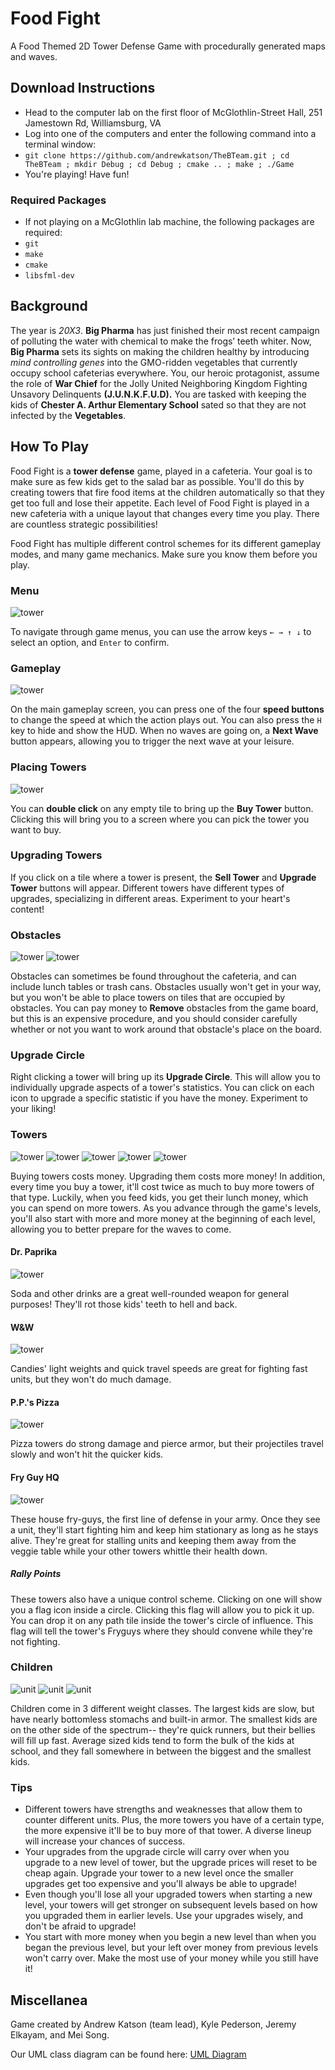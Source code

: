 # Food Fight
A Food Themed 2D Tower Defense Game with procedurally generated maps and waves.

## Download Instructions
- Head to the computer lab on the first floor of McGlothlin-Street Hall, 251 Jamestown Rd, Williamsburg, VA
- Log into one of the computers and enter the following command into a terminal window:
 - `git clone https://github.com/andrewkatson/TheBTeam.git ; cd TheBTeam ; mkdir Debug ; cd Debug ; cmake .. ; make ; ./Game `
- You're playing! Have fun!

### Required Packages
- If not playing on a McGlothlin lab machine, the following packages are required:
 - `git`
 - `make`
 - `cmake`
 - `libsfml-dev`

## Background
The year is _20X3_. __Big Pharma__ has just finished their most recent campaign of polluting the water with chemical to make the frogs’ teeth whiter. Now, __Big Pharma__ sets its sights on making the children healthy by introducing _mind controlling genes_ into the GMO-ridden vegetables that currently occupy school cafeterias everywhere. You, our heroic protagonist, assume the role of __War Chief__ for the Jolly United Neighboring Kingdom Fighting Unsavory Delinquents __(J.U.N.K.F.U.D).__ You are tasked with keeping the kids of __Chester A. Arthur Elementary School__ sated so that they are not infected by the __Vegetables__. 

## How To Play
Food Fight is a __tower defense__ game, played in a cafeteria. Your goal is to make sure as few kids get to the salad bar as possible. You'll do this by creating towers that fire food items at the children automatically so that they get too full and lose their appetite. Each level of Food Fight is played in a new cafeteria with a unique layout that changes every time you play. There are countless strategic possibilities!

Food Fight has multiple different control schemes for its different gameplay modes, and many game mechanics. Make sure you know them before you play.

### Menu
![tower](https://raw.githubusercontent.com/andrewkatson/TheBTeam/master/resources/manual/title.png)

To navigate through game menus, you can use the arrow keys `← → ↑ ↓` to select an option, and `Enter` to confirm.

### Gameplay
![tower](https://raw.githubusercontent.com/andrewkatson/TheBTeam/master/resources/manual/gameplay.png)

On the main gameplay screen, you can press one of the four __speed buttons__ to change the speed at which the action plays out. You can also press the `H` key to hide and show the HUD. When no waves are going on, a __Next Wave__ button appears, allowing you to trigger the next wave at your leisure. 

### Placing Towers
![tower](https://raw.githubusercontent.com/andrewkatson/TheBTeam/master/resources/manual/buying.png)

You can __double click__ on any empty tile to bring up the __Buy Tower__ button. Clicking this will bring you to a screen where you can pick the tower you want to buy.

### Upgrading Towers
If you click on a tile where a tower is present, the __Sell Tower__ and __Upgrade Tower__ buttons will appear. Different towers have different types of upgrades, specializing in different areas. Experiment to your heart's content!

### Obstacles
![tower](https://raw.githubusercontent.com/andrewkatson/TheBTeam/master/resources/sprites/obstacle/cafeteriatable/table.png)
![tower](https://raw.githubusercontent.com/andrewkatson/TheBTeam/master/resources/sprites/obstacle/trashcan/can.png)

Obstacles can sometimes be found throughout the cafeteria, and can include lunch tables or trash cans. Obstacles usually won't get in your way, but you won't be able to place towers on tiles that are occupied by obstacles. You can pay money to __Remove__ obstacles from the game board, but this is an expensive procedure, and you should consider carefully whether or not you want to work around that obstacle's place on the board.

### Upgrade Circle
Right clicking a tower will bring up its __Upgrade Circle__. This will allow you to individually upgrade aspects of a tower's statistics. You can click on each icon to upgrade a specific statistic if you have the money. Experiment to your liking!

### Towers
![tower](https://raw.githubusercontent.com/andrewkatson/TheBTeam/master/resources/sprites/tower/meatlovers/closed.png)
![tower](https://raw.githubusercontent.com/andrewkatson/TheBTeam/master/resources/sprites/tower/gravy/can.png)
![tower](https://raw.githubusercontent.com/andrewkatson/TheBTeam/master/resources/sprites/tower/minimnm/closed.png)
![tower](https://raw.githubusercontent.com/andrewkatson/TheBTeam/master/resources/sprites/tower/deepdish/closed.png)
![tower](https://raw.githubusercontent.com/andrewkatson/TheBTeam/master/resources/sprites/tower/wafflefrycontainer/normal.png)

Buying towers costs money. Upgrading them costs more money! In addition, every time you buy a tower, it'll cost twice as much to buy more towers of that type. Luckily, when you feed kids, you get their lunch money, which you can spend on more towers. As you advance through the game's levels, you'll also start with more and more money at the beginning of each level, allowing you to better prepare for the waves to come.

#### Dr. Paprika
![tower](https://raw.githubusercontent.com/andrewkatson/TheBTeam/master/resources/sprites/tower/colacan/can.png)

Soda and other drinks are a great well-rounded weapon for general purposes! They'll rot those kids' teeth to hell and back.

#### W&W
![tower](https://raw.githubusercontent.com/andrewkatson/TheBTeam/master/resources/sprites/tower/minimnm/open.png)

Candies' light weights and quick travel speeds are great for fighting fast units, but they won't do much damage.

#### P.P.'s Pizza
![tower](https://raw.githubusercontent.com/andrewkatson/TheBTeam/master/resources/sprites/tower/cheezpizz/open.png)

Pizza towers do strong damage and pierce armor, but their projectiles travel slowly and won't hit the quicker kids.

#### Fry Guy HQ
![tower](https://raw.githubusercontent.com/andrewkatson/TheBTeam/master/resources/sprites/tower/normalfrycontainer/normal.png)

These house fry-guys, the first line of defense in your army. Once they see a unit, they'll start fighting him and keep him stationary as long as he stays alive. They're great for stalling units and keeping them away from the veggie table while your other towers whittle their health down.

##### Rally Points

These towers also have a unique control scheme. Clicking on one will show you a flag icon inside a circle. Clicking this flag will allow you to pick it up. You can drop it on any path tile inside the tower's circle of influence. This flag will tell the tower's Fryguys where they should convene while they're not fighting.

### Children
![unit](https://raw.githubusercontent.com/andrewkatson/TheBTeam/master/resources/sprites/unit/skinnykidunit/standing.png)
![unit](https://raw.githubusercontent.com/andrewkatson/TheBTeam/master/resources/sprites/unit/averagekidunit/standing.png)
![unit](https://raw.githubusercontent.com/andrewkatson/TheBTeam/master/resources/sprites/unit/fatkidunit/standing.png)

Children come in 3 different weight classes. The largest kids are slow, but have nearly bottomless stomachs and built-in armor. The smallest kids are on the other side of the spectrum-- they're quick runners, but their bellies will fill up fast. Average sized kids tend to form the bulk of the kids at school, and they fall somewhere in between the biggest and the smallest kids.


### Tips
- Different towers have strengths and weaknesses that allow them to counter different units. Plus, the more towers you have of a certain type, the more expensive it'll be to buy more of that tower. A diverse lineup will increase your chances of success.
- Your upgrades from the upgrade circle will carry over when you upgrade to a new level of tower, but the upgrade prices will reset to be cheap again. Upgrade your tower to a new level once the smaller upgrades get too expensive and you'll always be able to upgrade!
- Even though you'll lose all your upgraded towers when starting a new level, your towers will get stronger on subsequent levels based on how you upgraded them in earlier levels. Use your upgrades wisely, and don't be afraid to upgrade!
- You start with more money when you begin a new level than when you began the previous level, but your left over money from previous levels won't carry over. Make the most use of your money while you still have it!

## Miscellanea
Game created by Andrew Katson (team lead), Kyle Pederson, Jeremy Elkayam, and Mei Song.

Our UML class diagram can be found here: [UML Diagram](https://www.draw.io/?lightbox=1&highlight=0000ff&edit=_blank&layers=1&nav=1&title=GameDesignClasses.html#R%3Cmxfile%3E%3Cdiagram%20id%3D%2219f774b6-9651-ec6f-0166-e89718da5a58%22%20name%3D%22Page-1%22%3E7X1bc9tI0uWvUYR3I6xA4Y5HW7Z7HNue9tdW7%2FQ8bUAkJHFMEhwStK359Vu4FAhUZYIAVVVQe9LRES1SBEXinMzKe155N5sfv%2BzT3eOnfJmtr1xn%2BePKe3flun4UJPx%2F5TNPzTOOH9bPPOxXy%2Fo5dnriy%2Bo%2FWfOk0zx7XC2zQ%2B%2BFRZ6vi9Wu%2F%2BQi326zRdF7Lt3v8%2B%2F9l93n6%2F5f3aUPmfLEl0W6Vp%2F9x2pZPNbPxoFzev5v2erhUfxl5jS%2F2aTixc0Th8d0mX%2FvPOW9v%2FJu9nle1D9tftxk6%2FLuiftSX%2FcB%2BW37wfbZthhzgeuzuzDwQ28ZLhf3Tvy6eYdv6frYfNlf0k3WfNjiSdyBw%2FfVZp1u%2BaO39%2Fm2%2BNL8hvHH6Xr1sOU%2FL%2FhHyPb8iW%2FZvljxm%2Fem%2BUWR7%2Fizi8fVevlr%2BpQfyw96KNLFV%2FHo7WO%2BX%2F2Hv226bt6T%2F3pfNDxww94rvpRX8qcd%2Fuw%2BO%2FDXfBbfnklPfUp%2F9F74a3oomicW%2BXqd7g6ru%2FZrbNL9w2r7Ni%2BKfNO8SHzpD6v1%2BiZf5%2FvqXnj31T%2F%2B%2B%2BbW8a%2Bb%2FUDxYC3KXD6yfJMV%2Byf%2BkuaC12HUMKORjdcs8Jtnvp%2Bo5ornHrs08%2BKG4g29H9q3PzGA%2F9CQYCQhXIUQV%2B7bUgY5LX7NH1aLK%2B8Nf%2FhL%2B1CmCr8ZRQXhPv%2Baidu2zWvudO5k85Sgzzq7L1DyHHbpYrV9%2BLV6zTv%2F9Mzvze0on8r5tffrSroeV8tlti2Bz4u0SGuUS0h3%2BWpbVLcreMv%2F43f1xrkOrgL%2BwW%2F4Y3Z6zP8rX74vbvIt%2Fy7pqgI04xT6npU0Goc%2BLG8qHRr03XAc9OJ1WpGPEOSPh2z%2Ff1fZ9xr4P8Qjwl0f7oE7I%2B4hgvsi3%2BxOuN%2BIR4S7PtyjeEbcPQB3Cdv1qsKsxlaYPuwiYDcconV2QvK2BPrda6ag7aloewCy6%2FQuW3%2FOD6tilZfvv69fKyE%2BB6jM8cehauL49hFhXm1XRXlmvzrcl%2FLsvfk92y6z%2FT9WW26P%2Fq9axL%2Fl%2FG1JvDUygc2p1xOFCqgOJ%2FPekHnvu4Fk3nthpHLCCQDznpnQD0x1%2BEjrj5P1ZLLpDsLqm0AVOstLtZ8WpTy932abVXZ4RXreDPaQxw5hb0TNM%2BzI3%2FA7%2Bwc%2F9gl3U7iHI2XeDO5YpGaZrbOHtMjef%2BPfi7A3hH0CmHb2sI8V7NG4DNl2hmy7yJNDt17oqaQIIXs%2FMWEFuJhG2HCR%2BLLYZ6Wclcqg%2BZnUwSRXL55s%2F4HQm9AHwstQkM93paF8IPDNgg%2FFb%2B2BjwVwy5QNIW8WeSiCawp5P3EWi8xhQegv7xcRQyP3%2FMysTmHC3ij2YKDXnthjft%2Fd8ek2%2F57tCX7D8HuA228Pfizk8zV7%2BswVwOFTuk0fSqu%2BxP%2F%2FSE8SEXQSIZjT9mNqnL9z%2FPM7mZ0qNuqHBL5O8ONZbT8HAJ%2FC%2BTr8OWekZWekCEuN71Bszyb4bFZvHqvEWu7T7wS6MdD9WTU5lJgtQT98XxWLx9qAJ%2FDNhe8sOvIq%2BKoNhxfYUkDfUECfOUoxthcBPl4E0MITlpjeai7Mx8%2B%2BVfe04%2BG97z5DqmGKanCnV3ZAFDCiGXwssl%2BUIZ4eA267zxADNDIACu%2FbYwAW5f2efst6BPhH5wnCXyP%2BUJDfHv5YoO8uT%2FfLHgHedp8hBmhkABjqt0cBF%2FMN8uO2T4Ev3WeIAjopAIX77VEAcw93%2B%2Fxf2aJYrftnwWflaSKDTjJAIX97ZICivhTytwY%2BFPK3Br6Hgb9bp0%2Bt%2BNc%2FE%2Bw6%2FUAoI2APdmrcMIWrN9K2M9Kvh2V6jrslV9wU8DWGOhTtt3eCYymeh2yb7Tnwn9IdYW8uojerJse8OUru2kE%2FmdOXD9WQPlKcR3keUzN3YinNk4RMYQQDaz2MMAIK8JJlN0bSa2GakrmBYTWBKlaWR1reCvaAUQ9ib0bJUwXPHJiHaoTWHuaRmqf5xL83Heu2jvV2HqM41qN4pA4wM0kvRkP26%2FTp7ZHfnaY5o%2FmZVMEUVVCL27OPfiOqQMSHsXZMAt8s%2BEC9hkXwsXz9v4%2BrgpA3izxQqWHRAsCq9YpVsW5ScmL82m2JMkGvEXqoRMMi9lCdHjnxOnAF6i6sefGR6sj9Vp%2FhZNdbK8tmrmLYBwol4N4sIwc8lrK747edDvjnaoNoql1vr00jwpA%2FZOuy2Crf9mvx5GeJCRqZMOvMlQiK7tJxrwHWsQNVTJz2iZqJ%2Bb0epUKn%2FWzJuQgo1ADtP%2FGcXkpgkfxmxg6d98%2BdshhOPe%2FtOXUJdN6TltcA69gInZER2M4IWLPt8k25OYo%2FulvnpYJ9u0wPj9myQZf%2FvtSCzZ3mjxrlzNxSORebdfs6%2FnH%2FbF%2FGH%2FyzfMBFij%2F8sSr%2B7D36p3jh8iETRwqH5jF%2FyLfp%2Bv3p2QaV8nXDirbqEdkvMuwwboKVXJU9ZGjWDamngcDbZ%2Bu0WH3rfyoIvubtPpdc7Dp7TiLp%2FyCR9Hr9hZoLTzxQ3yuRB3Qqb1V%2FbeWtKkq1X%2FRSlo0wEU2zzH0pNIvG0AxJ7v60NOPQp0%2BdlzV6Gf%2FUifyhY8cZ%2FmzR869IvESSjfpz65MUsebPrqRcR0HYlRZ2zQJfPPE526%2F4dyrN9%2FoN55ch4ZwMyxDiXJEMtf6Fg%2FgX6GdTrojZGRkKxMZL5AoTMjSiPUS7DLEXadOME5T%2FNptmsqB4SjmNd4b2vhKnn3zFWdHy5fDA9CuSZmOGQWFUk4FIbIDCSKbCSDJ7%2FWRsJEHEmzRv68CqwcpLyuiRkFcKHY2NMTRy9jJjRwydy1qDSsUgRrGftQSMMailo44aLyTsfy%2BfIex1Yj9rERgDR%2FJWxZ%2Fb3%2B7va%2FDv8nxNoGsFfd7yL8agPJEEMKUKLkN2zgIwhs7Z507Wx3eil4eMN%2F2oz6vFsVrexXq1%2BEotXOZwD2fV40Jtq27a4aZEPlsK7OkM1499MlLTGzrD0an71LVp1E8Hpu1bhB2Yrlgu0%2Fy43R3RgcoUtzMUt3OVaG0A7Ev3AHIwIxO4GTiCmwz7UXJfS9akWm4IWSN2PTqBafJ8hk5mzMx9guaTQffJMyMAWCxr8ZgtvorFYi%2FiRgGmo80bhY1qr27Uh3x%2Fky8zWsZuTp9Ac50g%2BM2YEYFqPZ5tACEzwljPmGxHhD7QM8Yg5WDmvAmxONJh8Vh6knXHULXrhzqFpiqGYPpubgh6M4oBHQa0y3fHsrJE9A8Q%2BkbQhxrFLKKPBRXyu1Jbr7MDgW8QfKidzCL4Q7tbCHiTwIMbOywijzkDlQ32iUP2RPCbhB%2Fa1mERfjR9lN6XZeWrtDbDiQHmGACt6LDIADWq3Fh9afH4a7Z9KD8TwW8OfmhJhz34RQeAqgCO%2B%2FJb1aGBbEkcMOn3QRs7LKqAEX1NlDq4DFkoJg4hayaWg%2B5qrqT6t4KLshBpiveaIwG0wsOeeEeQeNfx%2Fjw%2FZH%2Fn2NazwuzkRs7GwEbqQjPJEXwc%2BsjaCvM3KJn1BgEDBFGrgNIGhtIGidzq6TvqZgjXAUjB5DY8TazAxIa6hi7WA9HkriEQcUOHChYxbEZHN4qSWxkcQjdcN0BzIPijh9NdITpoogOUPbBIB2orMAUslBmAgDXiQaAT4heP6fYhE9EBch6MwR%2FPqubR3RAPWUHgGwefsVm1eowlh6inyCzsQE%2BRzcOc%2BgvmgR2qC7UHe6Lq%2Bqq2mIoCbRcFBvIcHuY3w8261PDB1hNmghstC9Us4T5fZIfD%2FxyzY5Mm%2Fnf1Y%2BPyVQT6WJLgPl1k5PpdpjcShDB4JADmhhm1gYV%2B9tnD6sCRJ27MyA0gLGCTG5j7mJXYv2s6WJpg0XGb75fZPlv%2Bv02665Hk9mnH%2BXGz5nTqPS%2Fe4MQd8X%2BHaKSVRkAQwiaNoJp0ii7pABYqPwSRNRFech1MP1QHRd3Z1j8myPswxgQg1mBPxl0H6zsRZoRQ9q8k1c%2F%2FltOeEkQPY%2FQAYhI26YEFIguuTbl32tEVxAOjPACCFDZ5gIUkG0e0YgA1rxrEH5h9YhF%2Fph4Tsh9JYSpLIzCSKLhm4elfI5pt0MoDRtm6nqtSxcxecxcYb0xuwzgt0MjZpOITCFkjuLoDaanWAhBHQCeAEKabHUWYdFMBnPoBUMHMeeBiTcucC7erTcZ17mYnuMDvdUq5Sr3wh6o5YBN%2BrAztS9m7tuYn56tDsawnGOeHQ1Hss3TTagKyEk2xAqpasccKdKz1It899Q6Gd%2Fy2tqbj%2FyYSaCUBWL1ikQVqGUPHGCAvwZKXEIVyMjsI1RE34BzFlkB6iYGWNRUlM6im6UJlMHm2jb3ZmS6%2B5IIgNwb5rLstXHC%2FAXn%2FOoAdu7jCjPc%2FUJLcdfxJnnXDDhj1NuUZMed6JjzZddbsOkf0hpyKFIExBiBBxHN6CeKRwr9Y8l09xpsRhe8NKPxS%2BIXC%2F1Lsj%2BWOKocivWZYAER6Lep%2FYGzx5zrnmx0UoDsrZPNddbd7e2F7G2MrnS1evVylm3y7vH1cbSV1znzxRHf57Nllse2i2avOmtl66ezAetr6Cz17xWxbnDu4Y7YJoqu4P3uhbCTvTWVOJJFj9EZZFiiBBOXNdO2UZaHywb3IP%2FP51Gvc6MzOV36I6rjGcc9dE%2Fne8DX6t8u6wEB25%2Fpa3S1b2TgdPdiR1FEKuDo433Lj6mGfH7dLyOCpTL9GjJ0h%2FbjIt9tsIbTyVetEDutNH%2BnraalRv8lzxcmXcBcrv8Rb5Pf3h6yQUNWAo2p4i2n6lQGuAEo2tymbG1AxnqceyjEUSzUy%2BMNFxwdmbahdTsOTTTbFJvOnW%2BYQ%2FIZsMnRaEr%2BLNfA9VVGa60QArQSAgqz2CBCQz20KWCjICgFrxOcOsLnAPXFuPG%2BSZ42wQ0FWU%2FIcRGkaR%2BzOi5I7%2FgGD12DFpAq7GORUtl5UNVUVD27cqzfUd6eXDVAJhUU6YHU0v1BxnR34oeXCFk%2F3gcjrUKEtcUAnB6BFwxY5oOoApiBsI9zKRoVbz5DnrnHZT8HXTiz2n1enMC0csr3SE5ZtdPpwUDaBWSHFlERo%2FkpLhClUBo8ETAobjI7XRpH8Xr7nXgf9d0MCtlriVoFaGv6TMZep1C0ffM72%2FHCu4mt2%2BByN4DNWW2CUz7ESKvdFy%2Fl0PiuxN%2BW9jLJZjcL%2BZGxG9TAzxdtwBG%2FnUMOe2MpxUsOO9C6jaespIuDFiUXaQhFCnLV367wM2L9dpofHcumIIG435dqncY%2FgIqF67XhSUrUcRXNOPV77UdChGrt2PUE95ZqOAGTru%2Fx7l%2Fu6rARhfl%2BWvIWy9M8lpusHMpuUvMJoZrqems1g%2FihqTk7ouhFTPnhkOgEKrlI1zX2nz3s3GKWujataV6ihM2RGrAQjZG4XMZ9UoyPxbzyZ2%2FKz05vJ3Qsm9SwwgP985oUStaYStb7KBl8N5bTlBdqbXtRQHjbT9Wv29PFdHcERYV0K30wJ30SIhTjQKQ%2FBbiZ6E0P5uarvRYRvKXhrCnloI4NF5KHYrYQvZWYvAhbayAABqyEzq%2BpxbN6BctpTls4aIaBud4uSDuXq6ympy9W3zmzU6qk78URdu1dq%2F%2FoX%2FA%2FfyS%2FmzwFv0XnqTbnf511W8uaJ%2ByxjL7vNv2f7L%2Fl6%2FBWf9%2Fm%2FskWxWmfvf%2BzWXC9wrTD22nq7XbvJdOxlN%2FWKk8U%2By8b%2FrfqbTf1T1VWfuavxmB6yiX%2FrMc%2BLaXi9KSpre%2Bw1v%2BaH7G%2BrQvjYI6%2F6R%2Fotq%2B9gy7w9ysUpHIQ1V8cVluuJ1SMjPRb5ofGjJ2qz5lzzdTkKkZtcx97pnzRDCxy3xkC3IXKMKBc1%2FfdLWpmOBTXb2dsI4HhS%2FX4CbA1nYt6a%2BdlqHj5i5bjf1%2BygLtzLjI1a5CZV%2FELAGzI20HlbQiuAq%2F8qGtCAfwN0gOp%2FLdIBCiuRl6kDWKj%2BFwLWjHrHxPyQFZWUv%2BJ3gcanmcIeKgK2KNRYV8eDAJ9GbBgCHqz3tYd8ooaLv5Q9lbQCzLbB78rNzokoZzu39r2tF9V7IrjYfobN8bBagOue7%2Bu5m5%2BqF5D1d5G%2BqCVyUnYJIoUhdYHVhx9KpQE6AoIUlVohUhghBZR4skgKl1wCQ8BCiScIWCMuATp1fbdOnypxpq0bxpCHMkzWRNpzsW5QbkAdNxmBbxZ8cI6yRYWOWX4HDgRhbxh7aBW4RexVya%2ByjuQQ2q4oDBwpNZgEADOSAGCGkZXQfoSFCIuSIIfP63SRLSEXoMpB097f5%2BoNf7JjCJLDjNpAJ6xX3LjNbx7z%2FJARO2ZiB%2BQhWmQHlDsmD1EHsJCHCAGrwUP0E2exyBwWhP7yfhGx15iZWM7lrsS%2BNRNJ4G3zAvIfTQm8QgzsMEiXy4oY5D4Ywx10Ha0Bj27dOO4e9ukyI%2FQNow85j9bQx4NGG353CXvD2ANjY2zaeJh3eNwtOxUEBLx%2B4IGKYZvAqzq%2FLAWngJHtgBGTBz8kIVOI4YGhRN81wAw%2Fgty%2BalTwNtus4LpRcg60aIzJLaowL4zEEUO15qimxXeuNkBSjKMIUcUAVYDAkT2qeGIIDgWOtAMLBI5AYE2UFvgRpgIesqI0HrrFxnQ82KYGEDuyeDxE7jA3kKginRGz8QWKOdkkDBZ3qGx%2FWZ2Q%2F6kdfiDoZBN%2BtFpll37f%2Fp1D%2B8d2VVD8wRz%2BQODJJv5YTXK2XZLwGwcfCD7ZdBAwY4GijqZjCGxOK9FzVK1%2FmhhCsUfb3UuJPPs7DNQ1ZS64psxM95KDGYW7liUUfzSlOxrpnFSrZm3BgedA5QkUVNIBLFRmZmuFlT%2B0vOR0NlBR0nxyHwKJSmty74Or65qypC4%2F%2BlQgC9IUG6ASNXtsQDdZ1tUqJ0KQD2GMAWCxmkVDAMtPk%2FNoGnioTs0i8Gqt0ud1%2BkQeo0WP0Zc9Rqi9qY0umV9s7bmYNrhL%2Bc0o9xzQBJzLdAGyr2RovJ09VYCNyX9sB6AS7kZwB%2BfY2cN9xJoiCgJcBCw4x87a0Ap0XGVWvK0VOQ0zM4U8OMXO3tCKgSl27ThrAt8U%2BPAkO3voYwd57cwJ2adksEkKQNur7VGAYQG%2BmgInHUAkMEkCaH21RRKoWYC3ebqniZbWPfxo1ETLCGJGYiQn7LmIfliuOCz8dBjRfNCba05Jokv0B0OIM5AcBkliRH14WBIxveN398M6L5EjksxNEijRbJEkmKFxT%2Fx4GfyAxqLY44fwhNTRyenuQ1oy4akmyafTY8JfJ%2F7MAZrhLRJgxCJoii5ehqxQvueQNRJe9LCywoeseCesyDENSnQEmCfKrGeAh6UTOVPetLYkUeVFUAUanWKRKgM5C2LJy2EJNGfFIkuwqWqr7arghiSVK5kLSQC9LjaRxzocqU7NNPBiMM5MbgQ%2BUS1dPGbL96dJ7Hd5vibwNQciZzUgfTXINBAuoDSGsUJFeaxW23vY7XwEW9vc2H0%2BM9hd4N3HcebHqcv5sXiNRpd%2BvFttqLrhQmXgT967BWKuQxeoiGNJiSdC3Bji0OQreyXqPlbOkv1YFe9W%2B7I3pYzNldifHhIDdDIAGpFlkQGYv1cy4HMO5qp7QQDigkYuQAkFewcAGkzkX2iPTNIkLhjjApCCMMeF%2BzTh736fuMuMBUH2Gq1y26XFI1WwvAR%2BBHMai2ic8Lj9lq7W5Y38sssLYspLYIpwEOdhChZeOtU6%2FbJfgSu9iCiW3U%2FHoi2qEgULQN8TR14QRzyLJirw6TAblaprXxJJgBks9hQJFrncpLub46HIN6v%2FpGUg4%2BYxX7WE%2BcR%2F2TwmLmjlAjTo2aLCgNggAUxFchch60ETmQ0N4lKFHJPyU%2FrqFb8Xx0VRCkITum5%2BoFS2MUq4syp%2BfFfkNtunRUYFLEbB921GJOSIFaYPysKl0nl4s9%2BnTweC3xz80cjjwEzAEjX6vmbvf9BodpPAJzbDBgrwmOAvqmXgH7fL7Mdv9xUFTkc%2FJbJ1k8B3baauFBJgJ%2F9unS4yAT4ZgOZpENg0ABUaYFmJQ1b8sU17mYkP%2B3zTIQaxwiQrojktQ4bFDBFWlIAQMyzVP4ndGvMwA6t%2FQphR3X6ihq3SuFnNSqxdCqHGbb4jYlgiRjCrqYkugoOJUdeSEzcscSOe0%2F7EvJAqCLHl705DwUyCHzqzmpnoUJ8vq2X28fD3vPhwXK9f9ZPRbVn1QeSiqdfKGD%2FEbK55AtQYPw6T6FEHMfir8mIPVDQQe4yxBxgdb5E92NlSojOkYIgbNrgRz2mSuljYq6oWIHLM3eHD5rRJ0VnlHAaixtzU8Oa0WNExlHeVz0rsmJsd4Zz2Kjp%2Fss6pVe5s1zylKit7LaOzWqLYBgQsySYCHxT7MkuLmM1qhE7MpVRZNqKGJWr4s5qgExOwdZqNuGGJG%2BGsZZsT0yllno2YYYkZyazxUncaM5pEG5HDDjkSNuvgkgAzN8pcW3%2BeKWGvHXt%2F1ibQEPNMS%2Bw%2Fp8UjQW8O%2BsiiJQmIPeZ8ltCrs9EJf%2B34J7O2cwZDJRa%2F3ZUDJdeEv9ERVcIum4kAA2PMaeL9S%2BOKP6%2BNOLAdgWjygmgSzWpOBlj6nNatvDiqMGde83NgM0%2Bvy5SGJFrig82RyQAfsBhVyYd6aiZRwjYlbM5UVqdoY3Gp9z92HK9tsUrXr5b5kd%2FRhhj1A2KBZhbYnKussgDzUv7Yru7z%2FYYYYJ4B7qzDlNGm0%2BaTrhbEAQscsDlEGfh4WLTq%2Fb%2BPq19XX7P10ysB%2FE1LAmKESUbYHJusfrxYdSDwxQq0bsfQup3YadIIYj6Bn6ikAJcwiXGCWjPdmFN5X8lgf%2F0G7d%2BYqhFqkUM1AuRA2tu%2FFWOxpxrvsrC2gv%2F99rgh4LUCD7mJFoGH7EMJX5pLehGwkOdnaHe3osoxv6895Ck1aQx3aNCwKYFWgMfqEk7AUzWaQewZNIvYGvhYzI9%2F%2BdscYkC3b4Z4oJMH3kjlb4QH%2BHKCBu7b%2FOO26HRNER0M0yEEYoDW6IDZ9vluV1pO2UkzECOsMSIBIoIWzX7MQEzX69%2BKx2x%2FAl4lxfnRIEQVnZEBNmdowAdX8EkAZ9tyrnl1n5erdJNvl7ePq%2FJm81%2BUAbTmVvNHIq5XovNYbETMr1zt%2BPRn%2BzL%2B4J%2FlA37f%2BcMfq%2BLP3qN%2FihcuHzIRjeSwPOYP%2BTZdvz892yBSvg7Fo3nqkB%2F3iwy5Ca4oICvS%2FUOGAenGSNC3AxwTReP7bJ0Wq2%2F9zwUh17zd57zK1bexQzcUI27Fqm7mOfF10H%2Bj%2Bls1155YALydn4x4u%2FrrK29Xkar9vpfyDJoCYI5n14EbdLnGrl2P9djmTqdb9W6fs%2F2K34kyHF5dZpeDWMzZCAcDTyaNKwYEXcBAX3mzMBrFv2qnQudljUof%2BuCh8reaoVz451Ov8RqZwa8JxcRh7Br%2BQ%2F3pNQqSmu0T%2FAIlKd9V52JPSoT8cHe2ScjActfN1TBfPNGIIhslM2dO%2B7smKdMV3SSJ%2B8eEE0WY9A3Isy7BTEbIJUsSWC4FVViPJ54eAU1ihbLxpScEc%2BNInAcdNksfSpeEMkdMZG7%2Flu%2BckTbGmPx1L7lG3CKDEqo66D%2BFhDaixrpydh1Ix25PcjVKoTdGCuu8qWUp9BQpZOHFp6R79r1MGmmu6gzMw9xx9thU5jrXcdw7Ja7jSDw2ZNZFo06PM5UE%2FAT0JUtDG3tj2ewJZKtsNHkj59xbIdw9vZV4YX5%2Ff8gM8Ft1Qryfit%2BBE47kd0dnO4kv2VtOa4CZEotgjFjUi1Zwdc6%2Fnxv0dXqiSSpknR4K%2F3myVISy3%2BP7L00qVI9i0Df%2Fy0mFH8fTpSLwFanwDUuFSC2%2FVKkIAsndDeVCtdFS4YvyiVYqknF2zhipmOyOeOKPtydXcMaxCMLhKwy4FcAMo5%2FLOAu8rpiya%2BaOENMyHmJZTJMxkbpzYlradE5fBkKmR0yVWG8oFMBkMfXkCKDyVmfFtD0HmfRO0hczdLh5L0VqzDjjzrUbJhccbobc9HHuTj1VaegE6ytXpimgnTBJaV9%2BfjFHzs%2B0dt5UyVAiVNL7mBIMNUoV%2FwyCYZ7kLBzF8uisnRY6YvSd8OoDTUR3XTmW68aXOjCJrwSG2w%2F6UlwYTy2M%2FOOgdjWpdJY4vEwPj9myIeXEBLYaF9XEt3YKXZdvcHWgncQg85hMCO9SdrFIDnm64%2FSoFt74LyXgaco6iL2uST2fYeCJqdGDOhPtqzvpzCAWDbeiq0oXqUPFbPakipvxpFYy58p7acukBZ7slLNzSbFADtRecIkfn7vEle%2BndEnfRbZ2VPhqDPjnEvkyNNF1ozvZ8%2FoFoS%2Fn16vPhmoGQ260WJN2pugqHNQI3FVwJTdal0KI4n77Jvf7L9UHMZOc3ziYGu1qPfK%2B9nstex0aomHtzN32i58rhEmccPAKA9Ew4bn9bGJ8EtPoGWfxsEwlZ0%2FZME76jBWNL88%2BZdXCj9aTni5Wcu4y8WcMIqtfLWmC3APlKWcuMSE4P2n9WHv%2BMV8KIweDp9vzhe35p5znROckMg596ThydRm%2BLJLrvhw3ubjUmDmycwi9nb5CMqVG1TlbFOaJbXXYNXOZpj97rNphyV9ONNmZKR%2FOdRLI5o%2BugHUUSQFrfmBI%2FeTj5dKXI9ZJZMondUJFBXjnhNJR6q8vusY9WxGqNFZcdM1Zj9lTP9v0a85a3iwIosFL5lJlalfiT6XKlFivhRiaqBs6Y0p4Z%2FWVL%2Fl3wjt9viWh9Hg4F9dNsQgVIP0KSy0Tdxrvf0pp%2BXmFFavWivcixFVtGP0pxHVAKGFRPnWJGYp6jWvzOtdOwoU4FFOi25iSHiF2mZSUBORufD274519M31CrAgXc91zQqwKZHhOiBOlSP%2Bia865Ka7jKlbUy3BT1EEkP4WymPNsFzQ8oxb8YbVgpL%2BF%2BWqDi%2B9eHh%2Fw1B4X9e30KQWl8Zn5Z0925RonOivgqulzyTXnXATXk%2B19%2BRoDIcPYVQT%2B7vh0m3%2Fnh6Ms9zRN1NA0UTeQrPZIxI47JR7ti7qDI9rxNHonRyTY4JmiJMZt9qM48rsJzRQ53JfPem%2Ba19BgkTH0wMRSZYwoJlPnioD0MDNXJMFG0FTs%2BJ3zYZAa5QuIF0Z4AUwktckLbHpZxYu%2Fp5vzKoN4YYQXwEBTe7xo64sUXnzNnipW3OZvj09EjVmowYAlFxZ1RowtONjtVwvSF3ORAth6YZMUarJUAZhGW1%2BGLLC9AkRWw2xrtQlWxfUT%2F%2BK%2F8DOAnE1bzmYg5zYi0e%2FapYQIX%2FScTVEpppUUqK95x2%2F72yO%2FO9v6FGh%2BJk0%2FRR9M310BQm9Gz0fY2OtdejxkhL1Z7CFn0R72MeYUFKt19iVbc5Ov7NaijbkzswRyHa2xhHacmIIVdPsgXE3YgYEIb4%2BcGHu3zksLrN%2FCiQ2OrdKO3YTkaVZMbwjFyLmwQwWM7Nrpj6J1rh3P9HylNmUzmE8MkSoDIz2jvpTMbtMXkzOIgZxATET7r%2FbsofKhz9Xj%2BXKf3PQrkkZL6srn%2BYmzWGQOd%2Br85f0iYsD2oGBIsP4qc2TG1PpcB9Un7lQgJy4iwJokcVRHTngmr%2B9cR56U%2FhO7f58rl2Gk5KAv7uVWvEb1vXRJZpAoaXD%2FjKCFsqDJl1gpp1GkERiMXmXWP5Zxi%2Ft08bKiHuxnjnq4Sol8KAbaQEdi37KVOs8usYFUbqArnxqvR4gReTII4oi44bEONhZvA3D7aG60KZSoMFeqJwh%2FffiLQuhZ8BehUwX%2FRV5%2BYxJ4A4BHalzbosBjRTKH3X5VSPL%2BpX6O0NeIfjL6eDch7lBamwJXGmBlwqM9h6uGwJXy2YAh47VQH3cP%2B3SZ0W5eY7B7cypzD8tRcoe31t0CedLoBjkQzKnShQaHOPDxncCfjDjdoMcj9b0ZwcesOA5646TJkk%2B%2BmxHffU7nnUH1aA0Lbrj%2FRse%2BMdy9WZ129di%2F2Wdpkak7lV9OUqWT7wy6c2tnnBDqJsB4g9FUeHbXsxL6jVz%2F8nWrnlI%2FN7LrWUtGQQ0jOtfXamFUFYjvyHmHjKMUTOUAvk0XXx%2F2%2BXG7hKLyVX6iYaozJP%2BLfLvNFkLrXLV70Ib1wpkJ21PHWlxu9qme%2FO%2Fp9iGjFknLLZJyQ60H1a8x4GhgnolQgBh%2BADQu5P8q16qvmxjfm7JcDc%2F4kXkwpAZcZOLNQPkqRAEzDiEUFKAYnwZYx0q2EbnGEnXlkd6KtrD4SbjNsUCY%2BbMIt4el5xfp9k1Rnq2CAnd5vibgdQIfz6nVgXUjNfBpD3Vy9XWj3nYXzXOYq4G%2BT9k6IzPfspnvyZV8oJkfQGa%2Bju40VR1gob%2FjdgWPuZBNAmpKuURXIEOzh%2BafWFMV0AlBdr8GWMeKuhG7H%2BtH43b%2FH6Wstyc%2FSbtlWkCOgDVpB5aR1Lzgh%2Bgu%2Fb7tc4OsQs3YQ76APexHzKHQ1qbW2Xuc%2BFe9prLE9a6QprJO%2B8vV1N62%2BrtMze6gEfLh5A7SBmOiH80Nz%2B0dHJ%2Ft8eVJ1SNXGE7uenF9T2pI884NmXS9iA1eor%2B%2FDJj9bk4inkHt3o6JsCtNTH%2BLJupMvhyJ8OXsiS9qGi5IgCrvJW950iYTrizI3rlpzK4nzHPkEv0yEaiW45mwMIUPDIUPWKIspmRqAQkcVUo0TFJVuYGFD6jL61KDsRa3l5kSDKjpY170x2YOzaBPPX5z4w9Nq7GHP9YlcNhlYpYRv8EpaXytmIOjbOyBjrUElUbR6rDKuRX0oy%2F5H0oO1FOwiQcaeQANLbXHAyhOSFkBHbhCI0ttlQMF2Hxi6voxink4p04PVY%2Be2v3scyCZVZ9jdUDU%2BWXXn2dzOvQhdKqXLNjwe0tZP2Ogi6zrPKBjJv3qcCOM%2BleKMU%2FloMYienM69eFfuwfQ87szT9k1YyKZhvYBvi6XuV%2F1EtBRmFxpTZkBSxIbiR%2FMmQVIscDzF6PKad4wloa%2BTdiLGrn992qTb9rzY8qf8s6NJHUdJaV2wSVNGthYSi38b2lzDF9Km2OoZi7%2BSmoucPy%2Bmgv8c2rO5MLXcIwuQ069Z%2BsyZbdwKOfnxy90TeQpya6Ymql9HnMsJ%2B5FWcHAyvU4GLzEgGJS24J%2BUsWEnLT2FZPqhzPldv%2BFN1Jf%2B%2FxWT7TQnJ7iqvTYZaoL7X4a1lzIbPnTSOsk8OQZzrpW2PvKUOtI3ygH5b30VfcJj%2FZ0Q2JcVdkaUB2pgU7v5xKuvvfjxTPKlmDAoGyFiFVgRbZcuXrKFZWM0y2H2JN2WruOVGClTbaYvMRe%2FKkBl0aW%2FEsuYb1LZpJgNUBZ9S2WbQmKJFPdoam2xZaC85QZgnuSyojl46oQ4T3KU14Sm6zl62VWG8ZYteEy3aTlYUWQG4B81hLDeHg6we%2FpcnUkWTcD%2FKy1hTE2jyTdb0rICHEDiM9bWRhhpUfZ9oGr92Vl4tEUItMcmLWqMKJN6KZwnbOqMBqYJ%2F83YbJTcaEp6GctLkzwHRLLtMgU%2BKm6SDv%2BsxYWJpBKP%2BH%2FprTnCHtjDvus5YQJZtLRVEHzyM9aU5iocVoaK2gnQjen2x6pgdnTEFkFaIrPG5sL4KlbZFwnUFnQ2oZ6ozeYvV9Fbz5nW%2F4X0tpHoibRC9VAeEYNjMPfTPAOM%2FkoUG8QcihQbw3yCMvN8C%2BU%2Fnb%2F%2Fv6%2B7P8l4E0ADwXq7QEPBeopYqcBVjAaD%2BFqImInQgZQxO5dpcUpXGcKd2gwuD15HugDfSNZb0QBUxTw5lTpsSr7Ikr7Nt2TF2evykq04za08PyR2wHNrIBKMK%2BulOffW%2FtOdIrSxJfJaiGePOvN3nLIGMvjZJtd8UTwm4cfcPAswg8FdMnO1wAr4L6BsBpR6QP7nsujTR75QUKtG31g4Ls9oU4Glr%2B9L9U64W8af8jbs7jx2VEVwDzthuM6oC%2FoiPL6LVGuZ28xNJoVHWyJwgjTcK6cViHKolt3sX74%2FIYoaSyEL1zB6b2GzDnzVvqGQsT9ziuv%2BeYDrU3CmIGvwDqbxPVh7%2BJmj7fpxifmjFjDZGI5R%2Bh2haEdNTBtOYcm%2BYnGyE%2BIuNVGFg0wR2rJD7yLV62r0wfUNzO5a51BMV9TDMOXXXTUsO%2BN5p4uho0ZZWGTYSyRp9HI03XG8yuSp%2F6MHNRzAbvYXeDdx3Hmx6nrh97itZoS%2Fu2ujPRRWYjFgGIkDxPw%2FOZUOet8arA%2BFU5gPT6cud2mLv6nvR9v2ntAngcCPihyLyKYqHw0LJL8RMibR95mHFH5aFDEgcKIzwfVYhRR%2BWSzeCZXytySjk3p%2Bx2rshrw6CJe%2F2V2I2beDJqNHjL8zohjohz1PpPEebwvH8qjQJT3Mmg4MrWHYL99UMf0HR7TXfnjIt%2FsuG4owZO1gyTyoSazisXShjgwT%2BsCwhg6OLAXSyNTTe0%2FDqqVrQb1JKnrySccHOjFyXpuXdepe8ZQIXXWoA9s30Q4Y8lB85gUEBLRuekOmicHAHxpKqtBOXNV2nxKdzeP%2BWoBDMUkH81U6X4UyMrW8xRtAu4E1lL1ofICKwhbpPflObpKa45QKdhlZp072U0zthBa%2FWyYn5Y3sRuC3iD0UEG%2FNeg9F4F%2BlxaP78szn7A3iD1U029P7MlJNwQrWNMP4WrkJMeKfU523qtKkG%2BERDc%2FULOuKTpApf7GxPw%2BTVwvvk%2FcZcaCIHvNfvJR04oP2ktr91zXa6cuE9GXWVSpcHXeb3XHTSEXYYYrPQ5sKKcFmTz0frwHGzjn3kufCxtEaRpH7M6LkjtvGQYQoT%2Flx0P2mbt7h%2FffMsBIIT%2FWVK4xVgaXJ4JnXW0XQ45soiEuprBDBODUAvaSGbdPu8aWfd8%2BpLNuAH9E%2BiY5shD4Oo46FXuseWHJ72ENu6Qp3pW%2FIAJoJADkztojAOTOkkujAVbIU4Vg1eDRqKjC86Vu3Ks3sjw3lewk0PqQB1oXLAo0PGMEhJ7fEn77a3e2mTUD%2FVgxpHoD4olOnoBerj2iYDHsX7Liljt63O7e7ESfC00i0o8%2B1MtuD%2F2hDidh6Av0yfI3wwBo%2Fqw9BkBRTzzI1Q9bYWVJri8HwtrIkqs0D3WakYJutTu7dqoYwLjFj3rCUqiAdONSStWFW69cslS6FIT%2BdXj6J29%2F4p%2Fv2uv8u3gdWhCw3htJfyeMve7HCKXVUNr6lyK5wJ%2BJ2i1dax1V0NXK6zHuLwXLTAXLfHmlFwuAOfyeAwXLdExwVBjiYbX5%2FFsVv91XbGlagxvjmk7MCSemi%2BhTPFYGYm%2FkwPSwNOEPspEN4Q2ExuzhjRZ4PRHehvAGYmYW5RvLgxTCGybcDeEOlX9YBB5KglAMXAeuY401E0FwpFIPioSWVj0YDaVQqC2izKr51XTJbYkmAnEnvlG5Tuh9Lm9leizyQ1PfMxH2RjH4upypMJC6KPjtVA0sH7rrJuoOvBE7zfSPVWB%2BP9RUhnCQuTed8FO2vsu%2F9yJPp8BWGCbdyFbZVee0s0HmjU5ZbPfhtvpgdMpxQz3RqVjY5e1be3JZjLYQVKyEoPx%2BCGrU5wtcw2ErD0rlmJIkQfyS5y7rMp8%2FEXuj47Z%2FVuLnOMlVtxzRCX1MHA2KkzBThsUJO8OMiJMrlkWc4rvyyvDxMuNEDBK%2BkwTFg6Fjg6WJ3oiSeo1ZiD5d%2B83Rkcugk%2BGlJSEQ8trS8n5yHQ%2FkBgKn9%2BuLtbw%2F%2FHcih42cADVd6QexrMCjJpQ8kDJRrvGb5L4xpe%2Br4Yrb%2FHu2v9ln1RB6quu1m6oI5IlnLPHUqIbLoGVTRup6fXQwNdX1Xmlwaf3JQ8lB8I14tGLH4UBdr6osqLRXNweg0l57HICKQCmsqQFWqLQXgtVEVNMfqO9URZqqe7WDD1X32pNpuGgTQ79tVqXgtUFGgHW89iiBVXJSHa8d9KE6XnvoDyyqoDpeSwyA6njtMUCtSBtp2lMswFQswFW6vUOoxxcafdceJnpJgtUyFSVVPr6jaTUXaobJ9Yog6EYUQ6AGCKmeyQ7ukN9vD3cqZzIEK%2BT3Q7Ca8PsFpcZ5flVBE3l%2FNkgBxQPsyfqIGJ%2FOJi5LPVx9JnLz7MMHh%2F%2B7mpJYfUGNW36UXDO8NCbyve6vw8uTpkF4LSehAi8aysjqy5r6Sta0CUAPZE2Va8RE7YGZ20pHkHSN%2FkxrMK1QzWSNQsC8npC59UD3OWsURARisEYhsFmjEAaxTMXA11N85ivDm3znktKZ6fLlJYpkN8%2BY473NsrKW4l5dPClT%2FOICzbLGLO7LVFPZAxWU6Th5JosLUGpmcyVCzJKhfl9twhPL6xKYFw8Wheo7nJS%2F7Idn6ziZfDgFxg%2BaacVwulYZOlGvjLMq7Bxf%2BibmRkY9qWWJi0mtwTpO4SS9oDpOFkZDwuUzTcLlRMFwiWcybmXCBXtGE9mg9aOzm0YjNnyNAeFSMyU3YlL%2FbeVvyqL2XxkfvxrjI5%2BLfyu7GVmipkjANUw6Nr%2Bo0I9YxEQRsQGpmRLgNrVdS%2FloIRbf7ov1wOhuioZpJwRQ8qprhx5%2FuM%2Fzonsi7NPd46d8mZWv%2BP8%3D%3C%2Fdiagram%3E%3Cdiagram%20id%3D%22211d1394-6e68-90ea-dd95-651932b3082a%22%20name%3D%22Page-2%22%3EUzV2zq1wL0osyPDNT0nNUTUyKM5ITMkvVzV2UTUyMgBioFBafk4KRMAQIpCbWJKBoqIgMT01ODkxJxVFWVJicnZ6UX5pHlQ3Qm14ZgrMBAtTJDM8UjPTM0qghhgagGWMXVWNnYvy80sgrNwK59QckEMzU5Cd4IZD1hBmeFFqXgkWDUAGwmwgByU0jF0B%3C%2Fdiagram%3E%3C%2Fmxfile%3E)

